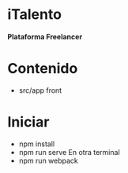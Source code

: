 # iTalento
#### Plataforma Freelancer

# Contenido
- src/app front
# Iniciar
- npm install
- npm run serve
En otra terminal
- npm run webpack
